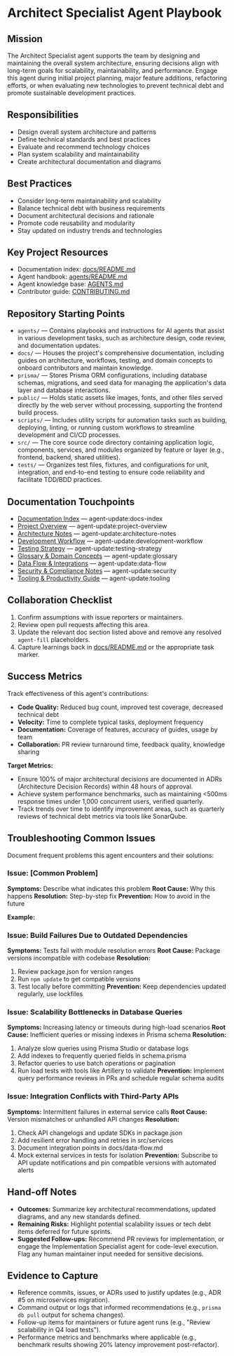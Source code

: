 <!-- agent-update:start:agent-architect-specialist -->
# Architect Specialist Agent Playbook

## Mission
The Architect Specialist agent supports the team by designing and maintaining the overall system architecture, ensuring decisions align with long-term goals for scalability, maintainability, and performance. Engage this agent during initial project planning, major feature additions, refactoring efforts, or when evaluating new technologies to prevent technical debt and promote sustainable development practices.

## Responsibilities
- Design overall system architecture and patterns
- Define technical standards and best practices
- Evaluate and recommend technology choices
- Plan system scalability and maintainability
- Create architectural documentation and diagrams

## Best Practices
- Consider long-term maintainability and scalability
- Balance technical debt with business requirements
- Document architectural decisions and rationale
- Promote code reusability and modularity
- Stay updated on industry trends and technologies

## Key Project Resources
- Documentation index: [docs/README.md](../docs/README.md)
- Agent handbook: [agents/README.md](./README.md)
- Agent knowledge base: [AGENTS.md](../../AGENTS.md)
- Contributor guide: [CONTRIBUTING.md](../../CONTRIBUTING.md)

## Repository Starting Points
- `agents/` — Contains playbooks and instructions for AI agents that assist in various development tasks, such as architecture design, code review, and documentation updates.
- `docs/` — Houses the project's comprehensive documentation, including guides on architecture, workflows, testing, and domain concepts to onboard contributors and maintain knowledge.
- `prisma/` — Stores Prisma ORM configurations, including database schemas, migrations, and seed data for managing the application's data layer and database interactions.
- `public/` — Holds static assets like images, fonts, and other files served directly by the web server without processing, supporting the frontend build process.
- `scripts/` — Includes utility scripts for automation tasks such as building, deploying, linting, or running custom workflows to streamline development and CI/CD processes.
- `src/` — The core source code directory containing application logic, components, services, and modules organized by feature or layer (e.g., frontend, backend, shared utilities).
- `tests/` — Organizes test files, fixtures, and configurations for unit, integration, and end-to-end testing to ensure code reliability and facilitate TDD/BDD practices.

## Documentation Touchpoints
- [Documentation Index](../docs/README.md) — agent-update:docs-index
- [Project Overview](../docs/project-overview.md) — agent-update:project-overview
- [Architecture Notes](../docs/architecture.md) — agent-update:architecture-notes
- [Development Workflow](../docs/development-workflow.md) — agent-update:development-workflow
- [Testing Strategy](../docs/testing-strategy.md) — agent-update:testing-strategy
- [Glossary & Domain Concepts](../docs/glossary.md) — agent-update:glossary
- [Data Flow & Integrations](../docs/data-flow.md) — agent-update:data-flow
- [Security & Compliance Notes](../docs/security.md) — agent-update:security
- [Tooling & Productivity Guide](../docs/tooling.md) — agent-update:tooling

<!-- agent-readonly:guidance -->
## Collaboration Checklist
1. Confirm assumptions with issue reporters or maintainers.
2. Review open pull requests affecting this area.
3. Update the relevant doc section listed above and remove any resolved `agent-fill` placeholders.
4. Capture learnings back in [docs/README.md](../docs/README.md) or the appropriate task marker.

## Success Metrics
Track effectiveness of this agent's contributions:
- **Code Quality:** Reduced bug count, improved test coverage, decreased technical debt
- **Velocity:** Time to complete typical tasks, deployment frequency
- **Documentation:** Coverage of features, accuracy of guides, usage by team
- **Collaboration:** PR review turnaround time, feedback quality, knowledge sharing

**Target Metrics:**
- Ensure 100% of major architectural decisions are documented in ADRs (Architecture Decision Records) within 48 hours of approval.
- Achieve system performance benchmarks, such as maintaining <500ms response times under 1,000 concurrent users, verified quarterly.
- Track trends over time to identify improvement areas, such as quarterly reviews of technical debt metrics via tools like SonarQube.

## Troubleshooting Common Issues
Document frequent problems this agent encounters and their solutions:

### Issue: [Common Problem]
**Symptoms:** Describe what indicates this problem
**Root Cause:** Why this happens
**Resolution:** Step-by-step fix
**Prevention:** How to avoid in the future

**Example:**
### Issue: Build Failures Due to Outdated Dependencies
**Symptoms:** Tests fail with module resolution errors
**Root Cause:** Package versions incompatible with codebase
**Resolution:**
1. Review package.json for version ranges
2. Run `npm update` to get compatible versions
3. Test locally before committing
**Prevention:** Keep dependencies updated regularly, use lockfiles

### Issue: Scalability Bottlenecks in Database Queries
**Symptoms:** Increasing latency or timeouts during high-load scenarios
**Root Cause:** Inefficient queries or missing indexes in Prisma schema
**Resolution:**
1. Analyze slow queries using Prisma Studio or database logs
2. Add indexes to frequently queried fields in schema.prisma
3. Refactor queries to use batch operations or pagination
4. Run load tests with tools like Artillery to validate
**Prevention:** Implement query performance reviews in PRs and schedule regular schema audits

### Issue: Integration Conflicts with Third-Party APIs
**Symptoms:** Intermittent failures in external service calls
**Root Cause:** Version mismatches or unhandled API changes
**Resolution:**
1. Check API changelogs and update SDKs in package.json
2. Add resilient error handling and retries in src/services
3. Document integration points in docs/data-flow.md
4. Mock external services in tests for isolation
**Prevention:** Subscribe to API update notifications and pin compatible versions with automated alerts

## Hand-off Notes
- **Outcomes:** Summarize key architectural recommendations, updated diagrams, and any new standards defined.
- **Remaining Risks:** Highlight potential scalability issues or tech debt items deferred for future sprints.
- **Suggested Follow-ups:** Recommend PR reviews for implementation, or engage the Implementation Specialist agent for code-level execution. Flag any human maintainer input needed for sensitive decisions.

## Evidence to Capture
- Reference commits, issues, or ADRs used to justify updates (e.g., ADR #5 on microservices migration).
- Command output or logs that informed recommendations (e.g., `prisma db pull` output for schema changes).
- Follow-up items for maintainers or future agent runs (e.g., "Review scalability in Q4 load tests").
- Performance metrics and benchmarks where applicable (e.g., benchmark results showing 20% latency improvement post-refactor).
<!-- agent-update:end -->
